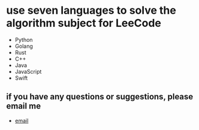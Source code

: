 # use seven languages to solve the algorithm subject for LeeCode

- Python
- Golang
- Rust
- C++
- Java
- JavaScript
- Swift

## if you have any questions or suggestions, please email me

- [email](334230789@qq.com)

